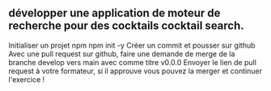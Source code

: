 ##  développer une application de moteur de recherche pour des cocktails cocktail search.
Initialiser un projet npm npm init -y
Créer un commit et pousser sur github
Avec une pull request sur github, faire une demande de merge de la branche develop vers main avec comme titre v0.0.0
Envoyer le lien de pull request à votre formateur, si il approuve vous pouvez la merger et continuer l'exercice !
